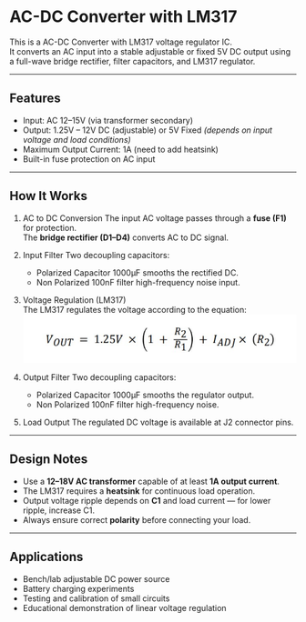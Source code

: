 # AC-DC Converter with LM317

This is a AC-DC Converter with LM317 voltage regulator IC.  
It converts an AC input into a stable adjustable or fixed 5V DC output using a full-wave bridge rectifier, filter capacitors, and LM317 regulator.

---

## Features

- Input: AC 12–15V (via transformer secondary)
- Output: 1.25V – 12V DC (adjustable) or 5V Fixed 
  *(depends on input voltage and load conditions)*
- Maximum Output Current: 1A (need to add heatsink)
- Built-in fuse protection on AC input

---

## How It Works

1. AC to DC Conversion
   The input AC voltage passes through a **fuse (F1)** for protection.  
   The **bridge rectifier (D1–D4)** converts AC to DC signal.

2. Input Filter 
   Two decoupling capacitors:
   - Polarized Capacitor 1000µF smooths the rectified DC.  
   - Non Polarized 100nF filter high-frequency noise input.

4. Voltage Regulation (LM317)  
   The LM317 regulates the voltage according to the equation:  
   ![Equation](Equation.jpg)
  
5. Output Filter
   Two decoupling capacitors:
   - Polarized Capacitor 1000µF smooths the regulator output.  
   - Non Polarized 100nF filter high-frequency noise.
    
7. Load Output 
   The regulated DC voltage is available at J2 connector pins.

---

## Design Notes

- Use a **12–18V AC transformer** capable of at least **1A output current**.  
- The LM317 requires a **heatsink** for continuous load operation.  
- Output voltage ripple depends on **C1** and load current — for lower ripple, increase C1.  
- Always ensure correct **polarity** before connecting your load.

---

## Applications

- Bench/lab adjustable DC power source  
- Battery charging experiments  
- Testing and calibration of small circuits  
- Educational demonstration of linear voltage regulation
